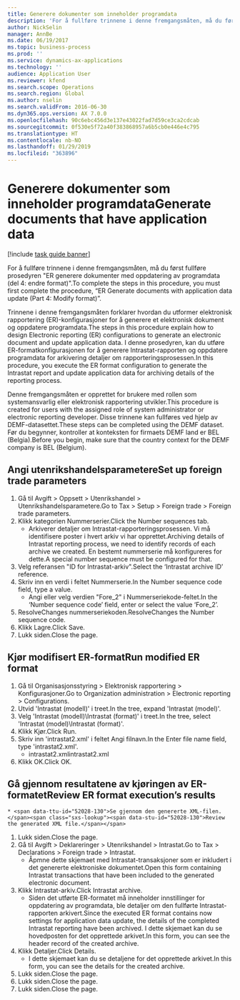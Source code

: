 ```yaml
---
title: Generere dokumenter som inneholder programdata
description: 'For å fullføre trinnene i denne fremgangsmåten, må du først fullføre prosedyren "ER generere dokumenter med oppdatering av programdata (del 4: endre format)".'
author: NickSelin
manager: AnnBe
ms.date: 06/19/2017
ms.topic: business-process
ms.prod: ''
ms.service: dynamics-ax-applications
ms.technology: ''
audience: Application User
ms.reviewer: kfend
ms.search.scope: Operations
ms.search.region: Global
ms.author: nselin
ms.search.validFrom: 2016-06-30
ms.dyn365.ops.version: AX 7.0.0
ms.openlocfilehash: 90c6ebc456d3e137e43022fad7d59ce3ca2cdcab
ms.sourcegitcommit: 0f530e5f72a40f383868957a6b5cb0e446e4c795
ms.translationtype: HT
ms.contentlocale: nb-NO
ms.lasthandoff: 01/29/2019
ms.locfileid: "363896"
---
```

# <a name="generate-documents-that-have-application-data"></a><span data-ttu-id="52028-103">Generere dokumenter som inneholder programdata</span><span class="sxs-lookup"><span data-stu-id="52028-103">Generate documents that have application data</span></span>

[!include [task guide banner](../../includes/task-guide-banner.md)]

<span data-ttu-id="52028-104">For å fullføre trinnene i denne fremgangsmåten, må du først fullføre prosedyren "ER generere dokumenter med oppdatering av programdata (del 4: endre format)".</span><span class="sxs-lookup"><span data-stu-id="52028-104">To complete the steps in this procedure, you must first complete the procedure, “ER Generate documents with application data update (Part 4: Modify format)”.</span></span>



<span data-ttu-id="52028-105">Trinnene i denne fremgangsmåten forklarer hvordan du utformer elektronisk rapportering (ER)-konfigurasjoner for å generere et elektronisk dokument og oppdatere programdata.</span><span class="sxs-lookup"><span data-stu-id="52028-105">The steps in this procedure explain how to design Electronic reporting (ER) configurations to generate an electronic document and update application data.</span></span> <span data-ttu-id="52028-106">I denne prosedyren, kan du utføre ER-formatkonfigurasjonen for å generere Intrastat-rapporten og oppdatere programdata for arkivering detaljer om rapporteringsprosessen.</span><span class="sxs-lookup"><span data-stu-id="52028-106">In this procedure, you execute the ER format configuration to generate the Intrastat report and update application data for archiving details of the reporting process.</span></span>



<span data-ttu-id="52028-107">Denne fremgangsmåten er opprettet for brukere med rollen som systemansvarlig eller elektronisk rapportering utvikler.</span><span class="sxs-lookup"><span data-stu-id="52028-107">This procedure is created for users with the assigned role of system administrator or electronic reporting developer.</span></span> <span data-ttu-id="52028-108">Disse trinnene kan fullføres ved hjelp av DEMF-datasettet.</span><span class="sxs-lookup"><span data-stu-id="52028-108">These steps can be completed using the DEMF dataset.</span></span> <span data-ttu-id="52028-109">Før du begynner, kontroller at konteksten for firmaets DEMF land er BEL (Belgia).</span><span class="sxs-lookup"><span data-stu-id="52028-109">Before you begin, make sure that the country context for the DEMF company is BEL (Belgium).</span></span>


## <a name="set-up-foreign-trade-parameters"></a><span data-ttu-id="52028-110">Angi utenrikshandelsparametere</span><span class="sxs-lookup"><span data-stu-id="52028-110">Set up foreign trade parameters</span></span>
1. <span data-ttu-id="52028-111">Gå til Avgift > Oppsett > Utenrikshandel > Utenrikshandelsparametere.</span><span class="sxs-lookup"><span data-stu-id="52028-111">Go to Tax > Setup > Foreign trade > Foreign trade parameters.</span></span>
2. <span data-ttu-id="52028-112">Klikk kategorien Nummerserier.</span><span class="sxs-lookup"><span data-stu-id="52028-112">Click the Number sequences tab.</span></span>
    * <span data-ttu-id="52028-113">Arkiverer detaljer om Intrastat-rapporteringsprosessen. Vi må identifisere poster i hvert arkiv vi har opprettet.</span><span class="sxs-lookup"><span data-stu-id="52028-113">Archiving details of Intrastat reporting process, we need to identify records of each archive we created.</span></span> <span data-ttu-id="52028-114">En bestemt nummerserie må konfigureres for dette.</span><span class="sxs-lookup"><span data-stu-id="52028-114">A special number sequence must be configured for that.</span></span>  
3. <span data-ttu-id="52028-115">Velg referansen "ID for Intrastat-arkiv".</span><span class="sxs-lookup"><span data-stu-id="52028-115">Select the ‘Intrastat archive ID’ reference.</span></span>
4. <span data-ttu-id="52028-116">Skriv inn en verdi i feltet Nummerserie.</span><span class="sxs-lookup"><span data-stu-id="52028-116">In the Number sequence code field, type a value.</span></span>
    * <span data-ttu-id="52028-117">Angi eller velg verdien "Fore_2" i Nummerseriekode-feltet.</span><span class="sxs-lookup"><span data-stu-id="52028-117">In the ‘Number sequence code’ field, enter or select the value ‘Fore_2’.</span></span>  
5. <span data-ttu-id="52028-118">ResolveChanges nummerseriekoden.</span><span class="sxs-lookup"><span data-stu-id="52028-118">ResolveChanges the Number sequence code.</span></span>
6. <span data-ttu-id="52028-119">Klikk Lagre.</span><span class="sxs-lookup"><span data-stu-id="52028-119">Click Save.</span></span>
7. <span data-ttu-id="52028-120">Lukk siden.</span><span class="sxs-lookup"><span data-stu-id="52028-120">Close the page.</span></span>

## <a name="run-modified-er-format"></a><span data-ttu-id="52028-121">Kjør modifisert ER-format</span><span class="sxs-lookup"><span data-stu-id="52028-121">Run modified ER format</span></span>
1. <span data-ttu-id="52028-122">Gå til Organisasjonsstyring > Elektronisk rapportering > Konfigurasjoner.</span><span class="sxs-lookup"><span data-stu-id="52028-122">Go to Organization administration > Electronic reporting > Configurations.</span></span>
2. <span data-ttu-id="52028-123">Utvid 'Intrastat (modell)' i treet.</span><span class="sxs-lookup"><span data-stu-id="52028-123">In the tree, expand 'Intrastat (model)'.</span></span>
3. <span data-ttu-id="52028-124">Velg 'Intrastat (modell)\Intrastat (format)' i treet.</span><span class="sxs-lookup"><span data-stu-id="52028-124">In the tree, select 'Intrastat (model)\Intrastat (format)'.</span></span>
4. <span data-ttu-id="52028-125">Klikk Kjør.</span><span class="sxs-lookup"><span data-stu-id="52028-125">Click Run.</span></span>
5. <span data-ttu-id="52028-126">Skriv inn 'intrastat2.xml' i feltet Angi filnavn.</span><span class="sxs-lookup"><span data-stu-id="52028-126">In the Enter file name field, type 'intrastat2.xml'.</span></span>
    * <span data-ttu-id="52028-127">intrastat2.xml</span><span class="sxs-lookup"><span data-stu-id="52028-127">intrastat2.xml</span></span>  
6. <span data-ttu-id="52028-128">Klikk OK.</span><span class="sxs-lookup"><span data-stu-id="52028-128">Click OK.</span></span>

## <a name="review-er-format-executions-results"></a><span data-ttu-id="52028-129">Gå gjennom resultatene av kjøringen av ER-formatet</span><span class="sxs-lookup"><span data-stu-id="52028-129">Review ER format execution’s results</span></span>
    * <span data-ttu-id="52028-130">Se gjennom den genererte XML-filen.</span><span class="sxs-lookup"><span data-stu-id="52028-130">Review the generated XML file.</span></span>  
1. <span data-ttu-id="52028-131">Lukk siden.</span><span class="sxs-lookup"><span data-stu-id="52028-131">Close the page.</span></span>
2. <span data-ttu-id="52028-132">Gå til Avgift > Deklareringer > Utenrikshandel > Intrastat.</span><span class="sxs-lookup"><span data-stu-id="52028-132">Go to Tax > Declarations > Foreign trade > Intrastat.</span></span>
    * <span data-ttu-id="52028-133">Åpmne dette skjemaet med Intrastat-transaksjoner som er inkludert i det genererte elektroniske dokumentet.</span><span class="sxs-lookup"><span data-stu-id="52028-133">Open this form containing Intrastat transactions that have been included to the generated electronic document.</span></span>  
3. <span data-ttu-id="52028-134">Klikk Intrastat-arkiv.</span><span class="sxs-lookup"><span data-stu-id="52028-134">Click Intrastat archive.</span></span>
    * <span data-ttu-id="52028-135">Siden det utførte ER-formatet må inneholder innstillinger for oppdatering av programdata, ble detaljer om den fullførte Intrastat-rapporten arkivert.</span><span class="sxs-lookup"><span data-stu-id="52028-135">Since the executed ER format contains now settings for application data update, the details of the completed Intrastat reporting have been archived.</span></span> <span data-ttu-id="52028-136">I dette skjemaet kan du se hovedposten for det opprettede arkivet.</span><span class="sxs-lookup"><span data-stu-id="52028-136">In this form, you can see the header record of the created archive.</span></span>  
4. <span data-ttu-id="52028-137">Klikk Detaljer.</span><span class="sxs-lookup"><span data-stu-id="52028-137">Click Details.</span></span>
    * <span data-ttu-id="52028-138">I dette skjemaet kan du se detaljene for det opprettede arkivet.</span><span class="sxs-lookup"><span data-stu-id="52028-138">In this form, you can see the details for the created archive.</span></span>  
5. <span data-ttu-id="52028-139">Lukk siden.</span><span class="sxs-lookup"><span data-stu-id="52028-139">Close the page.</span></span>
6. <span data-ttu-id="52028-140">Lukk siden.</span><span class="sxs-lookup"><span data-stu-id="52028-140">Close the page.</span></span>
7. <span data-ttu-id="52028-141">Lukk siden.</span><span class="sxs-lookup"><span data-stu-id="52028-141">Close the page.</span></span>

